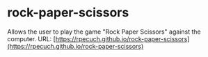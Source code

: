 # rock-paper-scissors
Allows the user to play the game "Rock Paper Scissors" against the computer.
URL: [https://rpecuch.github.io/rock-paper-scissors](https://rpecuch.github.io/rock-paper-scissors)

